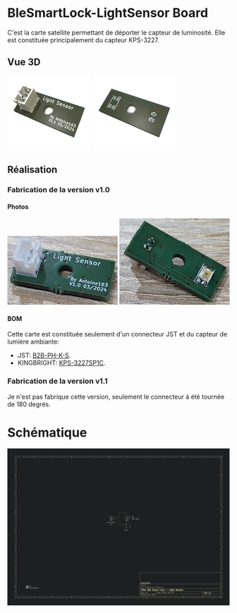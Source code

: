 # BleSmartLock-LightSensor Board
C'est la carte satellite permettant de déporter le capteur de luminosité. Elle est constituée principalement du capteur KPS-3227.

## Vue 3D
![LightSensor front](images/LightSensor_F.png) 
![LightSensor back](images/LightSensor_B.png) 

## Réalisation
### Fabrication de la version v1.0
#### Photos
![BleSmartLock photo top](photos/photo_top_v1.0.jpg)
![BleSmartLock photo bottom](photos/photo_bottom_v1.0.jpg)

#### BOM
Cette carte est constituée seulement d'un connecteur JST et du capteur de lumière ambiante:
- JST: [B2B-PH-K-S](https://www.amazon.fr/gp/product/B0731MZCGF/ref=ppx_yo_dt_b_asin_title_o02_s00?ie=UTF8&psc=1).
- KINGBRIGHT: [KPS-3227SP1C](https://fr.farnell.com/kingbright/kps-3227sp1c/capteur-optique-phototransistor/dp/2373478). 

### Fabrication de la version v1.1
Je n'est pas fabrique cette version, seulement le connecteur à été tournée de 180 degrés.

# Schématique
![ ](images/LightSensor.svg  "")

